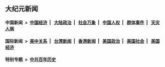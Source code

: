 ## 大纪元新闻

#### 中国新闻 &nbsp;>&nbsp; [中国经济](indexes/ncid283/README.md?03030045) &nbsp;| &nbsp; [大陆政治](indexes/ncid277/README.md?03030045) &nbsp;| &nbsp; [社会万象](indexes/ncid282/README.md?03030045) &nbsp;| &nbsp; [中国人权](indexes/ncid278/README.md?03030045) &nbsp;| &nbsp; [群体事件](indexes/ncid279/README.md?03030045) &nbsp;| &nbsp; [天灾人祸](indexes/ncid280/README.md?03030045)

#### 国际新闻 &nbsp;>&nbsp; [美中关系](indexes/nf1412576/README.md?03030045) &nbsp;| &nbsp; [台湾新闻](indexes/ncid1349361/README.md?03030045) &nbsp;| &nbsp; [香港新闻](indexes/ncid1349362/README.md?03030045) &nbsp;| &nbsp; [美国政治](indexes/ncid1078159/README.md?03030045) &nbsp;| &nbsp; [美国社会](indexes/ncid1078160/README.md?03030045) &nbsp;| &nbsp; [美国经济](indexes/ncid1078158/README.md?03030045)

#### 特别专题 &nbsp;>&nbsp; [中共百年历史](https://github.com/epoch-news/epoch-special/blob/master/README.md?03030045)  
